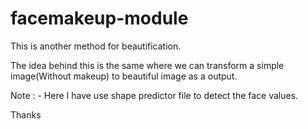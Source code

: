 # facemakeup-module

This is another method for beautification.

The idea behind this is the same where we can transform a simple image(Without makeup) to beautiful image as a output.

Note : - Here I have use shape predictor file to detect the face values.

Thanks
